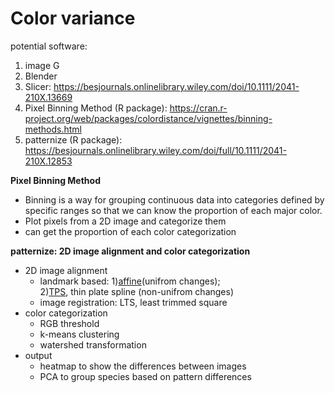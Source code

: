 # Color variance

potential software:
1. image G
2. Blender
3. Slicer: https://besjournals.onlinelibrary.wiley.com/doi/10.1111/2041-210X.13669
4. Pixel Binning Method (R package): https://cran.r-project.org/web/packages/colordistance/vignettes/binning-methods.html
5. patternize (R package): https://besjournals.onlinelibrary.wiley.com/doi/full/10.1111/2041-210X.12853


**Pixel Binning Method**
- Binning is a way for grouping continuous data into categories defined by specific ranges so that we can know the proportion of each major color. 
- Plot pixels from a 2D image and categorize them
- can get the proportion of each color categorization


**patternize: 2D image alignment and color categorization**
- 2D image alignment
  - landmark based: 
    1)[affine](https://blog.csdn.net/u011681952/article/details/98942207)(unifrom changes);\
    2)[TPS](https://khanhha.github.io/posts/Thin-Plate-Splines-Warping/), thin plate spline (non-unifrom changes) 
  - image registration: LTS, least trimmed square
- color categorization
  - RGB threshold
  - k-means clustering
  - watershed transformation
- output
  - heatmap to show the differences between images
  - PCA to group species based on pattern differences   
